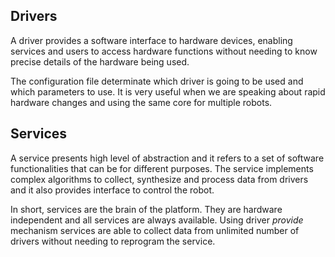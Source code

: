 ## Drivers 
A driver provides a software interface to hardware devices, enabling 
services and users to access hardware functions without needing 
to know precise details of the hardware being used.  

The configuration file determinate which driver is going to be used and
which parameters to use. It is very useful when we are speaking about 
rapid hardware changes and using the same core for multiple robots.

## Services
A service presents high level of abstraction and it refers to a set of 
software functionalities that can be for different purposes. The service 
implements complex algorithms to collect, synthesize and process data 
from drivers and it also provides interface to control the robot.

In short, services are the brain of the platform. They are hardware 
independent and all services are always available. Using driver 
_provide_ mechanism services are able to collect data from unlimited 
number of drivers without needing to reprogram the service.
